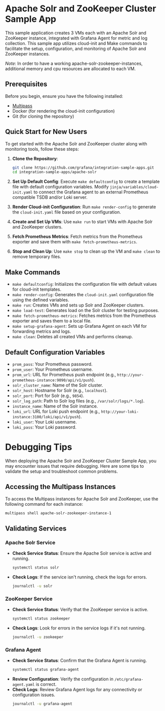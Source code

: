 # Apache Solr and ZooKeeper Cluster Sample App

This sample application creates 3 VMs each with an Apache Solr and ZooKeeper instance, integrated with Grafana Agent for metric and log collection. This sample app utilizes cloud-init and Make commands to facilitate the setup, configuration, and monitoring of Apache Solr and ZooKeeper instances.

*Note*: In order to have a working apache-solr-zookeeper-instances, additional memory and cpu resources are allocated to each VM.

## Prerequisites

Before you begin, ensure you have the following installed:

- [Multipass](https://multipass.run/)
- Docker (for rendering the cloud-init configuration)
- Git (for cloning the repository)

## Quick Start for New Users

To get started with the Apache Solr and ZooKeeper cluster along with monitoring tools, follow these steps:

1. **Clone the Repository**: 
   ```sh
   git clone https://github.com/grafana/integration-sample-apps.git
   cd integration-sample-apps/apache-solr
   ```

2. **Set Up Default Config**: 
   Execute `make defaultconfig` to create a template file with default configuration variables. Modify `jinja/variables/cloud-init.yaml` to connect the Grafana agent to an external Prometheus compatible TSDB and/or Loki server.

3. **Render Cloud-init Configuration**: 
   Run `make render-config` to generate the `cloud-init.yaml` file based on your configuration.

4. **Create and Set Up VMs**: 
   Use `make run` to start VMs with Apache Solr and ZooKeeper clusters.

5. **Fetch Prometheus Metrics**: 
   Fetch metrics from the Prometheus exporter and save them with `make fetch-prometheus-metrics`.

6. **Stop and Clean Up**: 
   Use `make stop` to clean up the VM and `make clean` to remove temporary files.

## Make Commands

- `make defaultconfig`: Initializes the configuration file with default values for cloud-init templates.
- `make render-config`: Generates the `cloud-init.yaml` configuration file using the defined variables.
- `make run`: Creates VMs and sets up Solr and ZooKeeper clusters.
- `make load-test`: Generates load on the Solr cluster for testing purposes.
- `make fetch-prometheus-metrics`: Fetches metrics from the Prometheus exporter and saves them to a local file.
- `make setup-grafana-agent`: Sets up Grafana Agent on each VM for forwarding metrics and logs.
- `make clean`: Deletes all created VMs and performs cleanup.

## Default Configuration Variables

- `prom_pass`: Your Prometheus password.
- `prom_user`: Your Prometheus username.
- `prom_url`: URL for Prometheus push endpoint (e.g., `http://your-prometheus-instance:9090/api/v1/push`).
- `solr_cluster_name`: Name of the Solr cluster.
- `solr_host`: Hostname for Solr (e.g., `localhost`).
- `solr_port`: Port for Solr (e.g., `9854`).
- `solr_log_path`: Path to Solr log files (e.g., `/var/solr/logs/*.log`).
- `instance_name`: Name of the Solr instance.
- `loki_url`: URL for Loki push endpoint (e.g., `http://your-loki-instance:3100/loki/api/v1/push`).
- `loki_user`: Your Loki username.
- `loki_pass`: Your Loki password.

# Debugging Tips

When deploying the Apache Solr and ZooKeeper Cluster Sample App, you may encounter issues that require debugging. Here are some tips to validate the setup and troubleshoot common problems.

## Accessing the Multipass Instances

To access the Multipass instances for Apache Solr and ZooKeeper, use the following command for each instance:

```bash
multipass shell apache-solr-zookeeper-instance-1
```

## Validating Services

### Apache Solr Service
- **Check Service Status**: Ensure the Apache Solr service is active and running.
  ```bash
  systemctl status solr
  ```
- **Check Logs**: If the service isn't running, check the logs for errors.
  ```bash
  journalctl -u solr
  ```

### ZooKeeper Service
- **Check Service Status**: Verify that the ZooKeeper service is active.
  ```bash
  systemctl status zookeeper
  ```
- **Check Logs**: Look for errors in the service logs if it's not running.
  ```bash
  journalctl -u zookeeper
  ```

### Grafana Agent
- **Check Service Status**: Confirm that the Grafana Agent is running.
  ```bash
  systemctl status grafana-agent
  ```
- **Review Configuration**: Verify the configuration in `/etc/grafana-agent.yaml` is correct.
- **Check Logs**: Review Grafana Agent logs for any connectivity or configuration issues.
  ```bash
  journalctl -u grafana-agent
  ```
